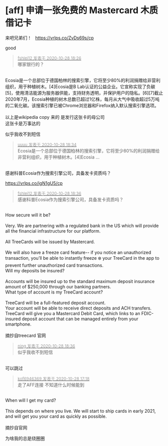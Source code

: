 # [aff] 申请一张免费的 Mastercard 木质借记卡


来吧兄弟们！&nbsp; &nbsp;https://vrlps.co/ZvDs69s/cp

good

<div class="quote"><blockquote><font size="2"><a href="https://www.hostloc.com/forum.php?mod=redirect&amp;goto=findpost&amp;pid=9365480&amp;ptid=759458" target="_blank"><font color="#999999">fshlei12 发表于 2020-10-28 18:26</font></a></font><br />
哪家银行的？</blockquote></div><br />
Ecosia是一个总部位于德国柏林的搜索引擎，它将至少80%的利润捐赠给非营利组织，用于种植树木。[4]Ecosia是B Lab认证的公益企业。它宣称实现了负碳[5]，使用清洁能源为服务器供能，支持财务透明，并保护用户的隐私。[6][7]截止2020年7月，Ecosia种植的树木总数已超过1亿株，每月从大气中吸收超过5万吨的二氧化碳。该搜索引擎已被Chrome浏览器和Firefox纳入默认搜索引擎选项。<br />
<br />
以上是wikipedia copy 来的 是发行这张卡的母公司<br />
这张卡是万事达的

似乎我收不到短信

<div class="quote"><blockquote><font size="2"><a href="https://www.hostloc.com/forum.php?mod=redirect&amp;goto=findpost&amp;pid=9365542&amp;ptid=759458" target="_blank"><font color="#999999">uuuu 发表于 2020-10-28 18:34</font></a></font><br />
Ecosia是一个总部位于德国柏林的搜索引擎，它将至少80%的利润捐赠给非营利组织，用于种植树木。[4]Ecosia ...</blockquote></div><br />
感谢科普Ecosia作为搜索引擎公司，具备发卡资质吗？

https://vrlps.co/igN1gU5/cp

<div class="quote"><blockquote><font size="2"><a href="https://www.hostloc.com/forum.php?mod=redirect&amp;goto=findpost&amp;pid=9365559&amp;ptid=759458" target="_blank"><font color="#999999">fshlei12 发表于 2020-10-28 18:36</font></a></font><br />
感谢科普Ecosia作为搜索引擎公司，具备发卡资质吗？</blockquote></div><br />
How secure will it be?<br />
<br />
Very. We are partnering with a regulated bank in the US which will provide all the financial infrastructure for our platform.<br />
<br />
All TreeCards will be issued by Mastercard.<br />
<br />
We will also have a freeze card feature-- if you notice an unauthorized transaction, you’ll be able to instantly freeze ❄️ your TreeCard in the app to prevent further unauthorized card transactions.<br />
Will my deposits be insured?<br />
<br />
Accounts will be insured up to the standard maximum deposit insurance amount of $250,000 through our banking partners.<br />
What type of account is my TreeCard account?<br />
<br />
TreeCard will be a full-featured deposit account.<br />
Your account will be able to receive direct deposits and ACH transfers.<br />
TreeCard will give you a Mastercard Debit Card, which links to an FDIC-insured deposit account that can be managed entirely from your smartphone.<br />
<br />
摘抄自treecard 官网

<div class="quote"><blockquote><font size="2"><a href="https://www.hostloc.com/forum.php?mod=redirect&amp;goto=findpost&amp;pid=9365555&amp;ptid=759458" target="_blank"><font color="#999999">ning 发表于 2020-10-28 18:36</font></a></font><br />
似乎我收不到短信</blockquote></div><br />
可以跳过<img src="static/image/smiley/default/tongue.gif" smilieid="7" border="0" alt="" />

<div class="quote"><blockquote><font size="2"><a href="https://www.hostloc.com/forum.php?mod=redirect&amp;goto=findpost&amp;pid=9365050&amp;ptid=759458" target="_blank"><font color="#999999">kof6946369 发表于 2020-10-28 17:18</font></a></font><br />
走了AFF连接 不知道什么时候能到</blockquote></div><br />
When will I get my card?<br />
<br />
This depends on where you live. We will start to ship cards in early 2021, and will get you your card as quickly as possible.<br />
<br />
摘抄自官网

为啥我的总是绕圈圈
